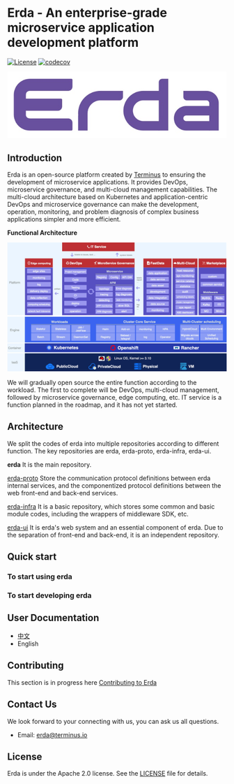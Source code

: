 # Erda - An enterprise-grade microservice application development platform

[![License](https://img.shields.io/badge/license-Apache%202-4EB1BA.svg)](https://www.apache.org/licenses/LICENSE-2.0.html)
[![codecov](https://codecov.io/gh/erda-project/erda/branch/develop/graph/badge.svg?token=ZFQ3X4257K)](https://codecov.io/gh/erda-project/erda)

![](./docs/files/logo.jpg)

## Introduction

Erda is an open-source platform created by [Terminus](https://www.terminus.io/) to ensuring the development of  microservice applications. It provides DevOps, microservice governance, and multi-cloud management capabilities. The multi-cloud architecture based on Kubernetes and application-centric DevOps and microservice governance can make the development, operation, monitoring, and problem diagnosis of complex business applications simpler and more efficient.

**Functional Architecture**

![](./docs/files/functional_architecture.jpg)

We will gradually open source the entire function according to the workload. The first to complete will be DevOps, multi-cloud management, followed by microservice governance, edge computing, etc. IT service is a function planned in the roadmap, and it has not yet started.

## Architecture

We split the codes of erda into multiple repositories according to different function. The key repositories are erda, erda-proto, erda-infra, erda-ui.

**erda** It is the main repository.

[erda-proto](https://github.com/erda-project/erda-proto) Store the communication protocol definitions between erda internal services, and the componentized protocol definitions between the web front-end and back-end services.

[erda-infra](https://github.com/erda-project/erda-infra) It is a basic repository, which stores some common and basic module codes, including the wrappers of middleware SDK, etc.

[erda-ui](https://github.com/erda-project/erda-ui) It is erda's web system and an essential component of erda. Due to the separation of front-end and back-end, it is an independent repository.

## Quick start
### To start using erda

### To start developing erda

## User Documentation
- [中文](https://dice-docs.app.terminus.io)
- English

## Contributing

This section is in progress here [Contributing to Erda](/CONTRIBUTING.md)

## Contact Us

We look forward to your connecting with us, you can ask us all questions.

- Email: erda@terminus.io

## License
Erda is under the Apache 2.0 license. See the [LICENSE](/LICENSE) file for details.
